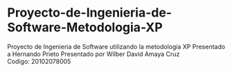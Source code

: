 Proyecto-de-Ingenieria-de-Software-Metodologia-XP
=================================================

Proyecto de Ingenieria de Software utilizando la metodologia XP 
Presentado a Hernando Prieto
Presentado por Wilber David Amaya Cruz  
Codigo: 20102078005
